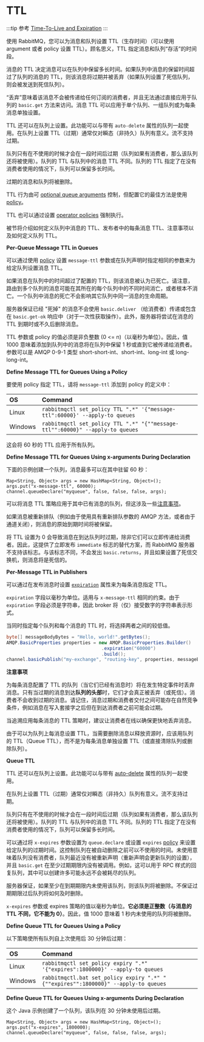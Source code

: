 # TTL

:::tip 参考
[Time-To-Live and Expiration](https://www.rabbitmq.com/ttl.html)
:::

使用 RabbitMQ，您可以为消息和队列设置 TTL（生存时间）（可以使用 argument 或者 policy 设置 TTL）。顾名思义，TTL 指定消息和队列“存活”的时间段。

消息的 TTL 决定消息可以在队列中保留多长时间。如果队列中消息的保留时间超过了队列的消息的 TTL，则该消息将过期并被丢弃（如果队列设置了死信队列，则会被发送到死信队列）。

“丢弃”意味着该消息不会被传递给任何订阅的消费者，并且无法通过直接应用于队列的 `basic.get` 方法来访问。消息 TTL 可以应用于单个队列、一组队列或为每条消息单独设置。

TTL 还可以在队列上设置。此功能可以与带有 `auto-delete` 属性的队列一起使用。在队列上设置 TTL（过期）通常仅对瞬态（非持久）队列有意义。流不支持过期。

队列只有在不使用的时候才会在一段时间后过期（队列如果有消费者，那么该队列还将被使用）。队列的 TTL 与队列中的消息 TTL 不同。队列的 TTL 指定了在没有消费者使用的情况下，队列可以保留多长时间。

过期的消息和队列将被删除。

TTL 行为由可 [optional queue arguments](https://www.rabbitmq.com/queues.html) 控制，但配置它的最佳方法是使用 [policy](https://www.rabbitmq.com/parameters.html)。

TTL 也可以通过设置 [operator policies](https://www.rabbitmq.com/parameters.html#operator-policies) 强制执行。

被节将介绍如何定义队列中消息的 TTL、发布者中的每条消息 TTL、注意事项以及如何定义队列 TTL。

**Per-Queue Message TTL in Queues**

可以通过使用 [policy](https://www.rabbitmq.com/parameters.html#policies) 设置 `message-ttl` 参数或在队列声明时指定相同的参数来为给定队列设置消息 TTL。

如果消息在队列中的时间超过了配置的 TTL，则该消息被认为已死亡。请注意，路由到多个队列的消息可能在其所在的每个队列中的不同时间消亡，或者根本不消亡。一个队列中消息的死亡不会影响其它队列中同一消息的生命周期。

服务器保证已经 "死掉" 的消息不会使用 `basic.deliver` （给消费者）传递或包含在 `basic.get-ok` 响应中（对于一次性获取操作）。此外，服务器将尝试在消息的 TTL 到期时或不久后删除消息。

TTL 参数或 policy 的值必须是非负整数 (0 <= n)（以毫秒为单位）。因此，值 1000 意味着添加到队列中的消息将在队列中保留 1 秒或直到它被传递给消费者。参数可以是 AMQP 0-9-1 类型 short-short-int、short-int、long-int 或 long-long-int。

**Define Message TTL for Queues Using a Policy**

要使用 policy 指定 TTL，请将 `message-ttl` 添加到 policy 的定义中：

|OS|Command|
|:--|:--|
|Linux|`rabbitmqctl set_policy TTL ".*" '{"message-ttl":60000}' --apply-to queues`|
|Windows|`rabbitmqctl set_policy TTL ".*" "{""message-ttl"":60000}" --apply-to queues`|

这会将 60 秒的 TTL 应用于所有队列。

**Define Message TTL for Queues Using x-arguments During Declaration**

下面的示例创建一个队列，消息最多可以在其中驻留 60 秒：

```java{2}
Map<String, Object> args = new HashMap<String, Object>();
args.put("x-message-ttl", 60000);
channel.queueDeclare("myqueue", false, false, false, args);
```
可以将消息 TTL 策略应用于其中已有消息的队列，但这涉及一些[注意事项](https://www.rabbitmq.com/ttl.html#per-message-ttl-caveats)。

如果消息被重新排队（例如由于使用具有重新排队参数的 AMQP 方法，或者由于通道关闭），则消息的原始到期时间将被保留。

将 TTL 设置为 0 会导致消息在到达队列时过期，除非它们可以立即传递给消费者。因此，这提供了立即发布 `immediate` 标志的替代方案，而 RabbitMQ 服务器不支持该标志。与该标志不同，不会发出 `basic.returns`，并且如果设置了死信交换机，则消息将是死信的。

**Per-Message TTL in Publishers**

可以通过在发布消息时设置 [`expiration`](https://www.rabbitmq.com/publishers.html#message-properties) 属性来为每条消息指定 TTL。

`expiration` 字段以毫秒为单位。适用与 `x-message-ttl` 相同的约束。由于 `expiration` 字段必须是字符串，因此 broker 将（仅）接受数字的字符串表示形式。

当同时指定每个队列和每个消息的 TTL 时，将选择两者之间的较低值。

```java
byte[] messageBodyBytes = "Hello, world!".getBytes();
AMQP.BasicProperties properties = new AMQP.BasicProperties.Builder()
                                   .expiration("60000")
                                   .build();
channel.basicPublish("my-exchange", "routing-key", properties, messageBodyBytes);
```

**注意事项**

为每条消息配置了 TTL 的队列（当它们已经有消息时）将在发生特定事件时丢弃消息。只有当过期的消息到达**队列的头部**时，它们才会真正被丢弃（或死信）。消费者不会收到过期的消息。请记住，消息过期和消费者交付之间可能存在自然竞争条件，例如消息在写入套接字之后但在到达消费者之前可能会过期。

当追溯应用每条消息的 TTL 策略时，建议让消费者在线以确保更快地丢弃消息。

由于可以为队列上每消息设置 TTL，当需要删除消息以释放资源时，应该用队列的 TTL（Queue TTL），而不是为每条消息单独设置 TTL（或直接清除队列或删除队列）。

**Queue TTL**

TTL 还可以在队列上设置。此功能可以与带有 [auto-delete](https://www.rabbitmq.com/queues.html) 属性的队列一起使用。

在队列上设置 TTL（过期）通常仅对瞬态（非持久）队列有意义。流不支持过期。

队列只有在不使用的时候才会在一段时间后过期（队列如果有消费者，那么该队列还将被使用）。队列的 TTL 与队列中的消息 TTL 不同。队列的 TTL 指定了在没有消费者使用的情况下，队列可以保留多长时间。

可以通过将 `x-expires` 参数设置为 `queue.declare` 或设置 `expires` [policy](https://www.rabbitmq.com/parameters.html#policies) 来设置给定队列的过期时间。这控制队列在被自动删除之前可以不使用的时间。未使用意味着队列没有消费者，队列最近没有被重新声明（重新声明会更新队列的设置），并且 `basic.get` 在至少过期期限内没有被调用。例如，这可以用于 RPC 样式的回复队列，其中可以创建许多可能永远不会被耗尽的队列。

服务器保证，如果至少在到期期限内未使用该队列，则该队列将被删除。不保证过期期限过后队列将如何及时删除。

`x-expires` 参数或 expires 策略的值以毫秒为单位。**它必须是正整数（与消息的 TTL 不同，它不能为 0）**。因此，值 1000 意味着 1 秒内未使用的队列将被删除。

**Define Queue TTL for Queues Using a Policy**

以下策略使所有队列自上次使用后 30 分钟后过期：

|OS|Command|
|:--|:--|
|Linux|`rabbitmqctl set_policy expiry ".*" '{"expires":1800000}' --apply-to queues`|
|Windows|`rabbitmqctl.bat set_policy expiry ".*" "{""expires"":1800000}" --apply-to queues`|

**Define Queue TTL for Queues Using x-arguments During Declaration**

这个 Java 示例创建了一个队列，该队列在 30 分钟未使用后过期。

```java{2}
Map<String, Object> args = new HashMap<String, Object>();
args.put("x-expires", 1800000);
channel.queueDeclare("myqueue", false, false, false, args);
```

